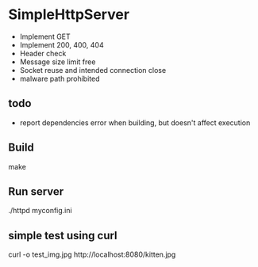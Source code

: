 # SimpleHttpServer
* Implement GET
* Implement 200, 400, 404
* Header check
* Message size limit free
* Socket reuse and intended connection close
* malware path prohibited

## todo
* report dependencies error when building, but doesn't affect execution

## Build
make

## Run server
./httpd myconfig.ini

## simple test using curl
curl -o test_img.jpg http://localhost:8080/kitten.jpg
